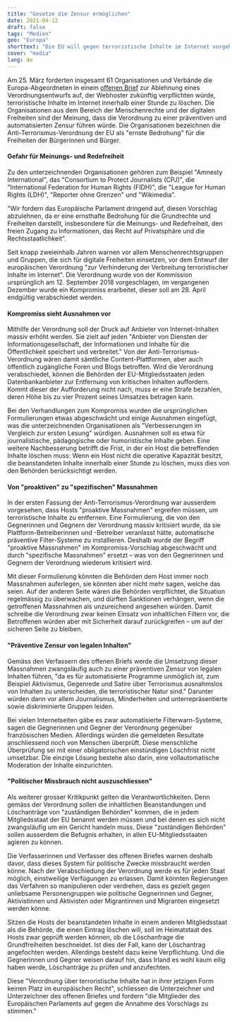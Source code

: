 ```yaml
---
title: "Gesetze die Zensur ermöglichen"
date: 2021-04-12
draft: false
tags: "Medien"
geo: "Europa"
shorttext: "Die EU will gegen terroristische Inhalte im Internet vorgehen. Gegnerinnen und Gegner warnen vor Zensur."
cover: "media"
lang: de
---
```


Am 25. März forderten insgesamt 61 Organisationen und Verbände die Europa-Abgeordneten in einem [offenen Brief](/static/downloads/TERREG_Letter_EN.pdf "LETTRE COMMUNE DE 61 ORGANISATIONS EUROPÉENNES POUR DEMANDER LE REJET DU RÈGLEMENT DE CENSURE ANTITERRORISTE") zur Ablehnung eines Verordnungsentwurfs auf, der Webhoster zukünftig verpflichten würde, terroristische Inhalte im Internet innerhalb einer Stunde zu löschen. Die Organisationen aus dem Bereich der Menschenrechte und der digitalen Freiheiten sind der Meinung, dass die Verordnung zu einer präventiven und automatisierten Zensur führen würde. Die Organisationen bezeichnen die Anti-Terrorismus-Verordnung der EU als "ernste Bedrohung" für die Freiheiten der Bürgerinnen und Bürger.

#### Gefahr für Meinungs- und Redefreiheit

Zu den unterzeichnenden Organisationen gehören zum Beispiel "Amnesty International", das "Consortium to Protect Journalists (CPJ)", die "International Federation for Human Rights (FIDH)", die "League for Human Rights (LDH)", "Reporter ohne Grenzen" und "Wikimedia".

"Wir fordern das Europäische Parlament dringend auf, diesen Vorschlag abzulehnen, da er eine ernsthafte Bedrohung für die Grundrechte und Freiheiten darstellt, insbesondere für die Meinungs- und Redefreiheit, den freien Zugang zu Informationen, das Recht auf Privatsphäre und die Rechtsstaatlichkeit".

Seit knapp zweieinhalb Jahren warnen vor allem Menschenrechtsgruppen und Gruppen, die sich für digitale Freiheiten einsetzen, vor dem Entwurf der europäischen Verordnung "zur Verhinderung der Verbreitung terroristischer Inhalte im Internet". Die Verordnung wurde von der Kommission ursprünglich am 12. September 2018 vorgeschlagen, im vergangenen Dezember wurde ein Kompromiss erarbeitet, dieser soll am 28. April endgültig verabschiedet werden.

#### Kompromiss sieht Ausnahmen vor

Mithilfe der Verordnung soll der Druck auf Anbieter von Internet-Inhalten massiv erhöht werden. Sie zielt auf jeden "Anbieter von Diensten der Informationsgesellschaft, der Informationen und Inhalte für die Öffentlichkeit speichert und verbreitet." Von der Anti-Terrorismus-Verordnung wären damit sämtliche Content-Plattformen, aber auch öffentlich zugängliche Foren und Blogs betroffen. Wird die Verordnung verabschiedet, können die Behörden der EU-Mitgliedsstaaten jeden Datenbankanbieter zur Entfernung von kritischen Inhalten auffordern. Kommt dieser der Aufforderung nicht nach, muss er eine Strafe bezahlen, deren Höhe bis zu vier Prozent seines Umsatzes betragen kann.

Bei den Verhandlungen zum Kompromiss wurden die ursprünglichen Formulierungen etwas abgeschwächt und einige Ausnahmen eingefügt, was die unterzeichnenden Organisationen als "Verbesserungen im Vergleich zur ersten Lesung" würdigen. Ausnahmen soll es etwa für journalistische, pädagogische oder humoristische Inhalte geben. Eine weitere Nachbesserung betrifft die Frist, in der ein Host die betreffenden Inhalte löschen muss: Wenn ein Host nicht die operative Kapazität besitzt, die beanstandeten Inhalte innerhalb einer Stunde zu löschen, muss dies von den Behörden berücksichtigt werden.

#### Von "proaktiven" zu "spezifischen" Massnahmen

In der ersten Fassung der Anti-Terrorismus-Verordnung war ausserdem vorgesehen, dass Hosts "proaktive Massnahmen" ergreifen müssen, um terroristische Inhalte zu entfernen. Eine Formulierung, die von den Gegnerinnen und Gegnern der Verordnung massiv kritisiert wurde, da sie Plattform-Betreiberinnen und -Betreiber veranlasst hätte, automatische präventive Filter-Systeme zu installieren. Deshalb wurde der Begriff "proaktive Massnahmen" im Kompromiss-Vorschlag abgeschwächt und durch "spezifische Massnahmen" ersetzt – was von den Gegnerinnen und Gegnern der Verordnung wiederum kritisiert wird.

Mit dieser Formulierung könnten die Behörden dem Host immer noch Massnahmen auferlegen, sie könnten aber nicht mehr sagen, welche das seien. Auf der anderen Seite wären die Behörden verpflichtet, die Situation regelmässig zu überwachen, und dürften Sanktionen verhängen, wenn die getroffenen Massnahmen als unzureichend angesehen würden. Damit schreibe die Verordnung zwar keinen Einsatz von inhaltlichen Filtern vor, die Betroffenen würden aber mit Sicherheit darauf zurückgreifen – um auf der sicheren Seite zu bleiben.

#### "Präventive Zensur von legalen Inhalten"

Gemäss den Verfassern des offenen Briefs werde die Umsetzung dieser Massnahmen zwangsläufig auch zu einer präventiven Zensur von legalen Inhalten führen, "da es für automatisierte Programme unmöglich ist, zum Beispiel Aktivismus, Gegenrede und Satire über Terrorismus ausnahmslos von Inhalten zu unterscheiden, die terroristischer Natur sind." Darunter würden dann vor allem Journalismus, Minderheiten und unterrepräsentierte sowie diskriminierte Gruppen leiden.

Bei vielen Internetseiten gäbe es zwar automatisierte Filterwarn-Systeme, sagen die Gegnerinnen und Gegner der Verordnung gegenüber französischen Medien. Allerdings würden die gemeldeten Resultate anschliessend noch von Menschen überprüft. Diese menschliche Überprüfung sei mit einer obligatorischen einstündigen Löschfrist nicht umsetzbar. Die einzige Lösung bestehe also darin, eine vollautomatische Moderation der Inhalte einzurichten.

#### "Politischer Missbrauch nicht auszuschliessen"

Als weiterer grosser Kritikpunkt gelten die Verantwortlichkeiten. Denn gemäss der Verordnung sollen die inhaltlichen Beanstandungen und Löschanträge von "zuständigen Behörden" kommen, die in jedem Mitgliedsstaat der EU benannt werden müssen und bei denen es sich nicht zwangsläufig um ein Gericht handeln muss. Diese "zuständigen Behörden" sollen ausserdem die Befugnis erhalten, in allen EU-Mitgliedsstaaten agieren zu können.

Die Verfasserinnen und Verfasser des offenen Briefes warnen deshalb davor, dass dieses System für politische Zwecke missbraucht werden könne. Nach der Verabschiedung der Verordnung werde es für jeden Staat möglich, einstweilige Verfügungen zu erlassen. Damit könnten Regierungen das Verfahren so manipulieren oder verdrehen, dass es gezielt gegen unliebsame Personengruppen wie politische Gegnerinnen und Gegner, Aktivistinnen und Aktivisten oder Migrantinnen und Migranten eingesetzt werden könne.

Sitzen die Hosts der beanstandeten Inhalte in einem anderen Mitgliedsstaat als die Behörde, die einen Eintrag löschen will, soll im Heimatstaat des Hosts zwar geprüft werden können, ob die Löschanfrage die Grundfreiheiten beschneidet. Ist dies der Fall, kann der Löschantrag angefochten werden. Allerdings besteht dazu keine Verpflichtung. Und die Gegnerinnen und Gegner weisen darauf hin, dass Irland es wohl kaum eilig haben werde, Löschanträge zu prüfen und anzufechten.

Diese "Verordnung über terroristische Inhalte hat in ihrer jetzigen Form keinen Platz im europäischen Recht", schliessen die Unterzeichner und Unterzeichner des offenen Briefes und fordern "die Mitglieder des Europäischen Parlaments auf gegen die Annahme des Vorschlags zu stimmen."

